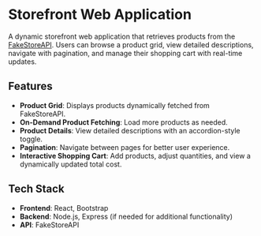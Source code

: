 # Storefront Web Application

A dynamic storefront web application that retrieves products from the [FakeStoreAPI](https://fakestoreapi.com/). Users can browse a product grid, view detailed descriptions, navigate with pagination, and manage their shopping cart with real-time updates.

## Features

- **Product Grid**: Displays products dynamically fetched from FakeStoreAPI.
- **On-Demand Product Fetching**: Load more products as needed.
- **Product Details**: View detailed descriptions with an accordion-style toggle.
- **Pagination**: Navigate between pages for better user experience.
- **Interactive Shopping Cart**: Add products, adjust quantities, and view a dynamically updated total cost.

## Tech Stack

- **Frontend**: React, Bootstrap
- **Backend**: Node.js, Express (if needed for additional functionality)
- **API**: FakeStoreAPI
